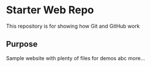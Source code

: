 # Starter Web Repo

This repository is for showing how Git and GitHub work

## Purpose

Sample website with plenty of files for demos abc more...